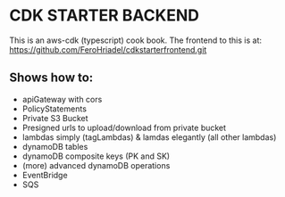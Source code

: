 # CDK STARTER BACKEND

This is an aws-cdk (typescript) cook book.
The frontend to this is at: https://github.com/FeroHriadel/cdkstarterfrontend.git


## Shows how to:

* apiGateway with cors
* PolicyStatements
* Private S3 Bucket
* Presigned urls to upload/download from private bucket
* lambdas simply (tagLambdas) & lamdas elegantly (all other lambdas)
* dynamoDB tables
* dynamoDB composite keys (PK and SK)
* (more) advanced dynamoDB operations
* EventBridge
* SQS
